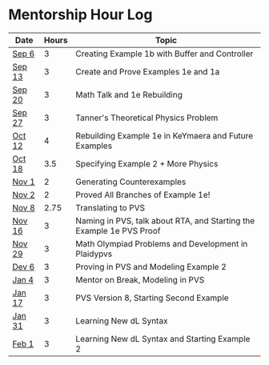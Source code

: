 # Mentorship Hour Log

| Date                             | Hours | Topic                                                                |
|----------------------------------|-------|----------------------------------------------------------------------|
| [Sep 6](journals/2023-09-06.md)  | 3     | Creating Example 1b with Buffer and Controller                       |
| [Sep 13](journals/2023-09-13.md) | 3     | Create and Prove Examples 1e and 1a                                  |
| [Sep 20](journals/2023-09-20.md) | 3     | Math Talk and 1e Rebuilding                                          |
| [Sep 27](journals/2023-09-27.md) | 3     | Tanner's Theoretical Physics Problem                                 |
| [Oct 12](journals/2023-10-12.md) | 4     | Rebuilding Example 1e in KeYmaera and Future Examples                |
| [Oct 18](journals/2023-10-18.md) | 3.5   | Specifying Example 2 + More Physics                                  |
| [Nov 1](journals/2023-11-01.md)  | 2     | Generating Counterexamples                                           |
| [Nov 2](journals/2023-11-02.md)  | 2     | Proved All Branches of Example 1e!                                   |
| [Nov 8](journals/2023-11-08.md)  | 2.75  | Translating to PVS                                                   |
| [Nov 16](journals/2023-11-16.md) | 3     | Naming in PVS, talk about RTA, and Starting the Example 1e PVS Proof |
| [Nov 29](journals/2023-11-29.md) | 3     | Math Olympiad Problems and Development in Plaidypvs                  |
| [Dev 6](journals/2023-12-06.md)  | 3     | Proving in PVS and Modeling Example 2                                |
| [Jan 4](journals/2024-01-04.md)  | 3     | Mentor on Break, Modeling in PVS                                     |
| [Jan 17](journals/2024-01-17.md) | 3     | PVS Version 8, Starting Second Example                               |
| [Jan 31](journals/2024-01-31.md) | 3     | Learning New dL Syntax                                               |
| [Feb 1](journals/2024-02-01.md)  | 3     | Learning New dL Syntax and Starting Example 2                        |

